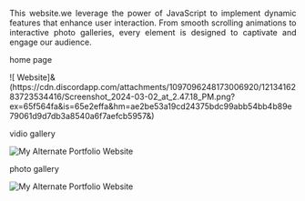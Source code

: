  <p align="justify">This website.we leverage the power of JavaScript to implement dynamic features that enhance user interaction. From smooth scrolling animations to interactive photo galleries, every element is designed to captivate and engage our audience.

</p>

 <p align="justify"> home page
  </p>
![ Website]&(https://cdn.discordapp.com/attachments/1097096248173006920/1213416283723534416/Screenshot_2024-03-02_at_2.47.18_PM.png?ex=65f564fa&is=65e2effa&hm=ae2be53a19cd24375bdc99abb54bb4b89e79061d9d7db3a8540a6f7aefcb5957&)
 <p align="justify"> vidio gallery
  </p>


![My Alternate Portfolio Website](https://cdn.discordapp.com/attachments/1097096248173006920/1213416284545613854/Screenshot_2024-03-02_at_2.47.27_PM.png?ex=65f564fa&is=65e2effa&hm=9eabda484e9cd58fb346f1dd7794010330aaced5fe69dc5ef75c63e7e2ff7731&)

   <p align="justify"> photo gallery
  </p>

  ![My Alternate Portfolio Website](https://cdn.discordapp.com/attachments/1097096248173006920/1213416285442940928/Screenshot_2024-03-02_at_2.47.34_PM.png?ex=65f564fa&is=65e2effa&hm=49695f977a618c6536c15e2ab7f04cef7d58f0e9cf31cdabee44058d7bd61028&)
